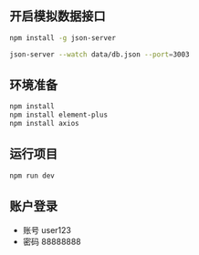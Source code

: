 ## 开启模拟数据接口
```bash
npm install -g json-server
```
```bash
json-server --watch data/db.json --port=3003
```
## 环境准备
```bash
npm install
npm install element-plus
npm install axios
```
## 运行项目
```bash
npm run dev

```
## 账户登录

- 账号 user123
- 密码 88888888
